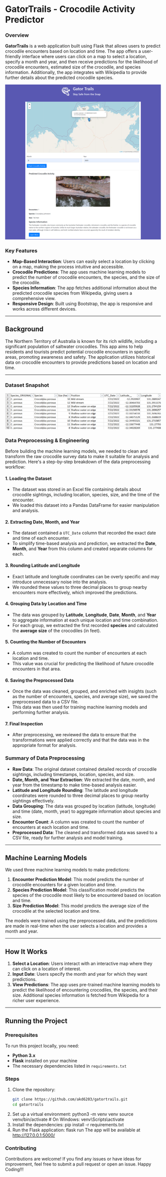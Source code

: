 # GatorTrails - Crocodile Activity Predictor

### Overview

**GatorTrails** is a web application built using Flask that allows users to predict crocodile encounters based on location and time. The app offers a user-friendly interface where users can click on a map to select a location, specify a month and year, and then receive predictions for the likelihood of crocodile encounters, estimated size of the crocodile, and species information. Additionally, the app integrates with Wikipedia to provide further details about the predicted crocodile species.

![GatorTrails Homepage](static/snapshot.png)

### Key Features

- **Map-Based Interaction**: Users can easily select a location by clicking on a map, making the process intuitive and accessible.
- **Crocodile Predictions**: The app uses machine learning models to predict the number of crocodile encounters, the species, and the size of the crocodile.
- **Species Information**: The app fetches additional information about the predicted crocodile species from Wikipedia, giving users a comprehensive view.
- **Responsive Design**: Built using Bootstrap, the app is responsive and works across different devices.

---

## Background

The Northern Territory of Australia is known for its rich wildlife, including a significant population of saltwater crocodiles. This app aims to help residents and tourists predict potential crocodile encounters in specific areas, promoting awareness and safety. The application utilizes historical data on crocodile encounters to provide predictions based on location and time.

---

### Dataset Snapshot

![GatorTrails Homepage](static/Dataset_snapshot.png)

### Data Preprocessing & Engineering

Before building the machine learning models, we needed to clean and transform the raw crocodile survey data to make it suitable for analysis and prediction. Here's a step-by-step breakdown of the data preprocessing workflow:

#### 1. Loading the Dataset
- The dataset was stored in an Excel file containing details about crocodile sightings, including location, species, size, and the time of the encounter.
- We loaded this dataset into a Pandas DataFrame for easier manipulation and analysis.

#### 2. Extracting Date, Month, and Year
- The dataset contained a `UTC_Date` column that recorded the exact date and time of each encounter.
- To simplify time-based analysis and prediction, we extracted the **Date**, **Month**, and **Year** from this column and created separate columns for each.

#### 3. Rounding Latitude and Longitude
- Exact latitude and longitude coordinates can be overly specific and may introduce unnecessary noise into the analysis.
- We rounded these values to three decimal places to group nearby encounters more effectively, which improved the predictions.

#### 4. Grouping Data by Location and Time
- The data was grouped by **Latitude**, **Longitude**, **Date**, **Month**, and **Year** to aggregate information at each unique location and time combination.
- For each group, we extracted the first recorded **species** and calculated the **average size** of the crocodiles (in feet).

#### 5. Counting the Number of Encounters
- A column was created to count the number of encounters at each location and time.
- This value was crucial for predicting the likelihood of future crocodile encounters in that area.

#### 6. Saving the Preprocessed Data
- Once the data was cleaned, grouped, and enriched with insights (such as the number of encounters, species, and average size), we saved the preprocessed data to a CSV file.
- This data was then used for training machine learning models and performing further analysis.

#### 7. Final Inspection
- After preprocessing, we reviewed the data to ensure that the transformations were applied correctly and that the data was in the appropriate format for analysis.

### Summary of Data Preprocessing

- **Raw Data**: The original dataset contained detailed records of crocodile sightings, including timestamps, location, species, and size.
- **Date, Month, and Year Extraction**: We extracted the date, month, and year from the timestamp to make time-based analysis easier.
- **Latitude and Longitude Rounding**: The latitude and longitude coordinates were rounded to three decimal places to group nearby sightings effectively.
- **Data Grouping**: The data was grouped by location (latitude, longitude) and time (date, month, year) to aggregate information about species and size.
- **Encounter Count**: A column was created to count the number of encounters at each location and time.
- **Preprocessed Data**: The cleaned and transformed data was saved to a CSV file, ready for further analysis and model training.

---

## Machine Learning Models

We used three machine learning models to make predictions:
1. **Encounter Prediction Model**: This model predicts the number of crocodile encounters for a given location and time.
2. **Species Prediction Model**: This classification model predicts the species of the crocodile most likely to be encountered based on location and time.
3. **Size Prediction Model**: This model predicts the average size of the crocodile at the selected location and time.

The models were trained using the preprocessed data, and the predictions are made in real-time when the user selects a location and provides a month and year.

---

## How It Works

1. **Select a Location**: Users interact with an interactive map where they can click on a location of interest.
2. **Input Date**: Users specify the month and year for which they want predictions.
3. **View Predictions**: The app uses pre-trained machine learning models to predict the likelihood of encountering crocodiles, the species, and their size. Additional species information is fetched from Wikipedia for a richer user experience.

---

## Running the Project

### Prerequisites

To run this project locally, you need:
- **Python 3.x**
- **Flask** installed on your machine
- The necessary dependencies listed in `requirements.txt`

### Steps

1. Clone the repository:
   ```bash
   git clone https://github.com/akd6203/gatortrails.git
   cd gatortrails
2. Set up a virtual environment:
  python3 -m venv venv
  source venv/bin/activate    # On Windows: venv\Scripts\activate
3. Install the dependencies:
   pip install -r requirements.txt
4. Run the Flask application:
   flask run
The app will be available at http://127.0.0.1:5000/

### Contributing

Contributions are welcome! If you find any issues or have ideas for improvement, feel free to submit a pull request or open an issue. Happy Coding!!!
